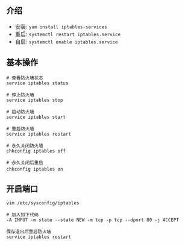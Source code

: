 ## 介绍

- 安装: `yum install iptables-services`
- 重启: `systemctl restart iptables.service`
- 自启: `systemctl enable iptables.service`

## 基本操作
```shell
# 查看防火墙状态
service iptables status  

# 停止防火墙
service iptables stop  

# 启动防火墙
service iptables start  

# 重启防火墙
service iptables restart  

# 永久关闭防火墙
chkconfig iptables off  

# 永久关闭后重启
chkconfig iptables on　
```

## 开启端口
```shell
vim /etc/sysconfig/iptables

# 加入如下代码
-A INPUT -m state --state NEW -m tcp -p tcp --dport 80 -j ACCEPT

保存退出后重启防火墙
service iptables restart
```